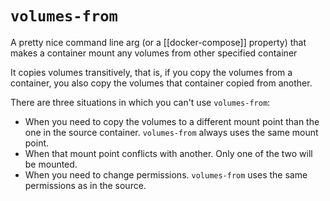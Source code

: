 # `volumes-from`
A pretty nice command line arg (or a [[docker-compose]] property) that makes a container mount any volumes from other specified container

It copies volumes transitively, that is, if you copy the volumes from a container, you also copy the volumes that container copied from another.

There are three situations in which you can't use `volumes-from`:
* When you need to copy the volumes to a different mount point than the one in the source container. `volumes-from` always uses the same mount point.
* When that mount point conflicts with another. Only one of the two will be mounted.
* When you need to change permissions. `volumes-from` uses the same permissions as in the source.
